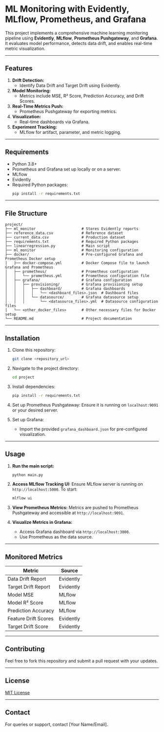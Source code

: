 # ML Monitoring with Evidently, MLflow, Prometheus, and Grafana

This project implements a comprehensive machine learning monitoring pipeline using **Evidently**, **MLflow**, **Prometheus Pushgateway**, and **Grafana**. It evaluates model performance, detects data drift, and enables real-time metric visualization.

---

## Features

1. **Drift Detection:**
   - Identify Data Drift and Target Drift using Evidently.
2. **Model Monitoring:**
   - Metrics include MSE, R² Score, Prediction Accuracy, and Drift Scores.
3. **Real-Time Metrics Push:**
   - Prometheus Pushgateway for exporting metrics.
4. **Visualization:**
   - Real-time dashboards via Grafana.
5. **Experiment Tracking:**
   - MLflow for artifact, parameter, and metric logging.

---

## Requirements

- Python 3.8+
- Prometheus and Grafana set up locally or on a server.
- MLflow
- Evidently
- Required Python packages:
  ```bash
  pip install -r requirements.txt
  ```

---

## File Structure

```
project/
├── ml_monitor                     # Stores Evidently reports
├── reference_data.csv             # Reference dataset
├── current_data.csv               # Production dataset
├── requirements.txt               # Required Python packages
├── linearregression.py            # Main script
├── ml_monitor                     # Monitoring configuration
├── docker/                        # Pre-configured Grafana and Prometheus Docker setup
│   ├── docker-compose.yml         # Docker Compose file to launch Grafana and Prometheus
│   ├── prometheus/                # Prometheus configuration
│   │   └── prometheus.yml         # Prometheus configuration file
│   ├── grafana/                   # Grafana configuration
│   │   ├── provisioning/          # Grafana provisioning setup
│   │   │   ├── dashboard/         # Grafana dashboards
│   │   │   │   └── <dashboard_files>.json  # Dashboard files
│   │   │   └── datasource/        # Grafana datasource setup
│   │   │       └── <datasource_files>.yml  # Datasource configuration files
│   └── <other_docker_files>       # Other necessary files for Docker setup
└── README.md                      # Project documentation

```

---

## Installation

1. Clone this repository:
   ```bash
   git clone <repository_url>
   ```

2. Navigate to the project directory:
   ```bash
   cd project
   ```

3. Install dependencies:
   ```bash
   pip install -r requirements.txt
   ```

4. Set up Prometheus Pushgateway:
   Ensure it is running on `localhost:9091` or your desired server.

5. Set up Grafana:
   - Import the provided `grafana_dashboard.json` for pre-configured visualization.

---

## Usage

1. **Run the main script:**
   ```bash
   python main.py
   ```

2. **Access MLflow Tracking UI:**
   Ensure MLflow server is running on `http://localhost:5000`. To start:
   ```bash
   mlflow ui
   ```

3. **View Prometheus Metrics:**
   Metrics are pushed to Prometheus Pushgateway and accessible at `http://localhost:9091`.

4. **Visualize Metrics in Grafana:**
   - Access Grafana dashboard via `http://localhost:3000`.
   - Use Prometheus as the data source.

---

## Monitored Metrics

| **Metric**           | **Source**     |
|-----------------------|----------------|
| Data Drift Report    | Evidently      |
| Target Drift Report  | Evidently      |
| Model MSE            | MLflow         |
| Model R² Score       | MLflow         |
| Prediction Accuracy  | MLflow         |
| Feature Drift Scores | Evidently      |
| Target Drift Score   | Evidently      |

---

## Contributing

Feel free to fork this repository and submit a pull request with your updates.

---

## License

[MIT License](LICENSE)

---

## Contact

For queries or support, contact [Your Name/Email].

